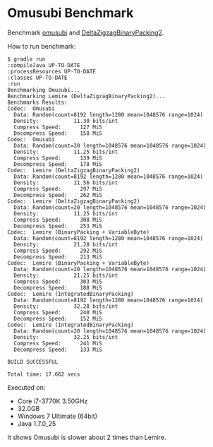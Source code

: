 # Omusubi Benchmark

Benchmark [omusubi](https://github.com/koron/omusubi) and [DeltaZigzagBinaryPacking2](https://github.com/koron/JavaFastPFOR).

How to run benchmark:

```
$ gradle run
:compileJava UP-TO-DATE
:processResources UP-TO-DATE
:classes UP-TO-DATE
:run
Benchmarking Omusubi...
Benchmarking Lemire (DeltaZigzagBinaryPacking2)...
Benchmarks Results:
Codec:  Omusubi
  Data: Random(count=8192 length=1280 mean=1048576 range=1024)
  Density:           11.30 bits/int
  Compress Speed:      127 MiS
  Decompress Speed:    158 MiS
Codec:  Omusubi
  Data: Random(count=20 length=1048576 mean=1048576 range=1024)
  Density:           11.25 bits/int
  Compress Speed:      139 MiS
  Decompress Speed:    178 MiS
Codec:  Lemire (DeltaZigzagBinaryPacking2)
  Data: Random(count=8192 length=1280 mean=1048576 range=1024)
  Density:           11.56 bits/int
  Compress Speed:      297 MiS
  Decompress Speed:    262 MiS
Codec:  Lemire (DeltaZigzagBinaryPacking2)
  Data: Random(count=20 length=1048576 mean=1048576 range=1024)
  Density:           11.25 bits/int
  Compress Speed:      308 MiS
  Decompress Speed:    253 MiS
Codec:  Lemire (BinaryPacking + VariableByte)
  Data: Random(count=8192 length=1280 mean=1048576 range=1024)
  Density:           21.28 bits/int
  Compress Speed:      292 MiS
  Decompress Speed:    213 MiS
Codec:  Lemire (BinaryPacking + VariableByte)
  Data: Random(count=20 length=1048576 mean=1048576 range=1024)
  Density:           21.25 bits/int
  Compress Speed:      303 MiS
  Decompress Speed:    188 MiS
Codec:  Lemire (IntegratedBinaryPacking)
  Data: Random(count=8192 length=1280 mean=1048576 range=1024)
  Density:           32.28 bits/int
  Compress Speed:      240 MiS
  Decompress Speed:    152 MiS
Codec:  Lemire (IntegratedBinaryPacking)
  Data: Random(count=20 length=1048576 mean=1048576 range=1024)
  Density:           32.25 bits/int
  Compress Speed:      241 MiS
  Decompress Speed:    133 MiS

BUILD SUCCESSFUL

Total time: 17.662 secs
```

Executed on:

*   Core i7-3770K 3.50GHz
*   32.0GB
*   Windows 7 Ultimate (64bit)
*   Java 1.7.0\_25

It shows Omusubi is slower about 2 times than Lemire.
